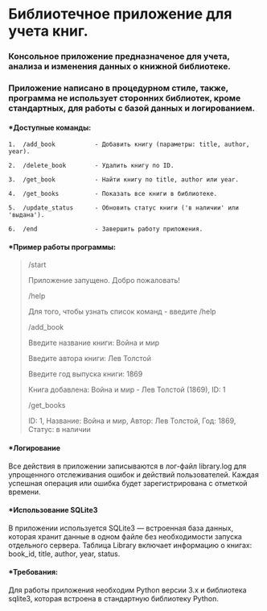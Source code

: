 # Библиотечное приложение для учета книг.

### Консольное приложение предназначеное для учета, анализа и изменения данных о книжной библиотеке. 
### Приложение написано в процедурном стиле, также, программа не использует сторонних библиотек, кроме стандартных, для работы с базой данных и логированием.

#### *Доступные команды:

    1.  /add_book           - Добавить книгу (параметры: title, author, year).
    
    2.  /delete_book        - Удалить книгу по ID.
    
    3.  /get_book           - Найти книгу по title, author или year.
    
    4.  /get_books          - Показать все книги в библиотеке.
    
    5.  /update_status      - Обновить статус книги ('в наличии' или 'выдана').
    
    6.  /end                - Завершить работу приложения.


#### *Пример работы программы:

>/start
>
> Приложение запущено. Добро пожаловать!
>
>/help
>
>Для того, чтобы узнать список команд - введите /help
> 
>/add_book
>
>Введите название книги: Война и мир
>
>Введите автора книги: Лев Толстой
>
>Введите год выпуска книги: 1869
>
>Книга добавлена: Война и мир - Лев Толстой (1869), ID: 1
>
>/get_books
>
>ID: 1, Название: Война и мир, Автор: Лев Толстой, Год: 1869, Статус: в наличии


#### *Логирование

Все действия в приложении записываются в лог-файл library.log для упрощенного отслеживания ошибок и действий пользователей. Каждая успешная операция или ошибка будет зарегистрирована с отметкой времени.


#### *Использование SQLite3

В приложении используется SQLite3 — встроенная база данных, которая хранит данные в одном файле без необходимости запуска отдельного сервера. Таблица Library включает информацию о книгах: book_id, title, author, year, status.


#### *Требования:

Для работы приложения необходим Python версии 3.x и библиотека sqlite3, которая встроена в стандартную библиотеку Python.
